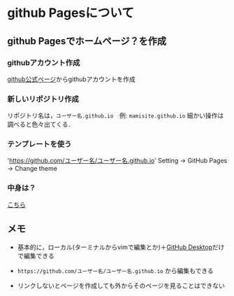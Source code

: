 # github Pagesについて

## github Pagesでホームページ？を作成
### githubアカウント作成
[github公式ページ](https://github.com)からgithubアカウントを作成
### 新しいリポジトリ作成
リポジトリ名は，`ユーザー名.github.io`　例: `mamisite.github.io`
細かい操作は調べると色々出てくる．
### テンプレートを使う
'https://github.com/ユーザー名/ユーザー名.github.io'
Setting -> GitHub Pages -> Change theme
### 中身は？
[こちら](https://github.com/mamisite/mamisite.github.io)

## メモ
- 基本的に，ローカル(ターミナルからvimで編集とか)＋[GitHub Desktop](https://desktop.github.com)だけで編集できる
- `https://github.com/ユーザー名/ユーザー名.github.io` から編集もできる

- リンクしないとページを作成しても外からそのページを見ることはできない



